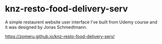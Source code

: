 # knz-resto-food-delivery-serv

A simple restaurent website user interface I've built from Udemy course and it was designed by Jonas Schmedtmann.

https://zomeru.github.io/knz-resto-food-delivery-serv/
